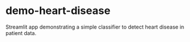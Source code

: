 # demo-heart-disease
Streamlit app demonstrating a simple classifier to detect heart disease in patient data.
